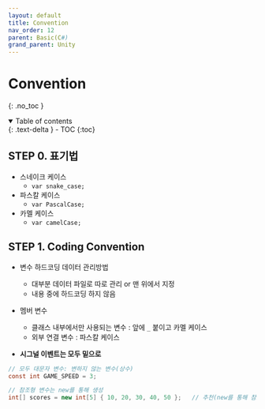 ```yaml
---
layout: default
title: Convention
nav_order: 12
parent: Basic(C#)
grand_parent: Unity
---
```


# Convention
{: .no_toc }

<details open markdown="block">
  <summary>
    Table of contents
  </summary>
  {: .text-delta }
- TOC
{:toc}
</details>
<!------------------------------------ STEP ------------------------------------>

## STEP 0. 표기법
* 스네이크 케이스
  * `var snake_case;`
* 파스칼 케이스
  * `var PascalCase;`
* 카멜 케이스
  * `var camelCase;`


## STEP 1. Coding Convention

* 변수 하드코딩 데이터 관리방법
  * 대부분 데이터 파일로 따로 관리 or 맨 위에서 지정
  * 내용 중에 하드코딩 하지 않음

* 멤버 변수
  * 클래스 내부에서만 사용되는 변수 : 앞에 `_` 붙이고 카멜 케이스
  * 외부 연결 변수 : 파스칼 케이스

* **시그널 이벤트는 모두 밑으로**


```c#
// 모두 대문자 변수: 변하지 않는 변수(상수)
const int GAME_SPEED = 3;

// 참조형 변수는 new를 통해 생성
int[] scores = new int[5] { 10, 20, 30, 40, 50 };   // 추천(new를 통해 참조 할당이라는 것을 인식 가능)
```
